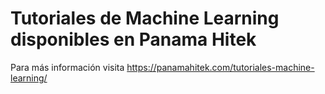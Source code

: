 # Tutoriales de Machine Learning disponibles en Panama Hitek
Para más información visita https://panamahitek.com/tutoriales-machine-learning/

